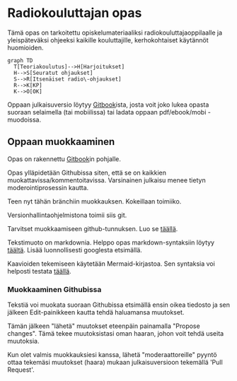 # Radiokouluttajan opas

Tämä opas on tarkoitettu opiskelumateriaaliksi radiokouluttajaoppilaalle ja yleispäteväksi ohjeeksi kaikille kouluttajille, kerhokohtaiset käytännöt huomioiden.
```mermaid
graph TD
  T[Teoriakoulutus]-->H[Harjoitukset]
  H-->S[Seuratut ohjaukset]
  S-->R[Itsenäiset radio\-ohjaukset]
  R-->K[KP]
  K-->O[OK]
```

Oppaan julkaisuversio löytyy [Gitbook](https://www.gitbook.com/book/laskuvarjotoimikunta/radiokouluttajan_opas)ista, josta voit joko lukea opasta suoraan selaimella (tai mobiilissa) tai ladata oppaan pdf/ebook/mobi -muodoissa.

## Oppaan muokkaaminen

Opas on rakennettu [Gitbook](https://github.com/GitbookIO/gitbook)in pohjalle.

Opas ylläpidetään Githubissa siten, että se on kaikkien muokattavissa/kommentoitavissa. Varsinainen julkaisu menee tietyn moderointiprosessin kautta.

Teen nyt tähän bränchiin muokkauksen. Kokeillaan toimiiko.

Versionhallintaohjelmistona toimii siis git.

Tarvitset muokkaamiseen github-tunnuksen. Luo se [täällä](https://github.com/join).

Tekstimuoto on markdownia. Helppo opas markdown-syntaksiin löytyy [täältä](https://github.com/akx/markdown-cheatsheet-fi/blob/master/Markdown-Ohje.md). Lisää luonnollisesti googlesta etsimällä.

Kaavioiden tekemiseen käytetään Mermaid-kirjastoa. Sen syntaksia voi helposti testata [täällä](http://knsv.github.io/mermaid/live_editor/).

### Muokkaaminen Githubissa

Tekstiä voi muokata suoraan Githubissa etsimällä ensin oikea tiedosto ja sen jälkeen Edit-painikkeen kautta tehdä haluamansa muutokset.

Tämän jälkeen "lähetä" muutokset eteenpäin painamalla "Propose changes". Tämä tekee muutoksistasi oman haaran, johon voit tehdä useita muutoksia.

Kun olet valmis muokkauksiesi kanssa, lähetä "moderaattoreille" pyyntö ottaa tekemäsi muutokset (haara) mukaan julkaisuversioon tekemällä 'Pull Request'.

